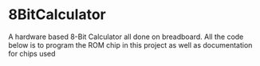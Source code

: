 # 8BitCalculator
A hardware based 8-Bit Calculator all done on breadboard. All the code below is to program the ROM chip in this project as well as documentation for chips used
